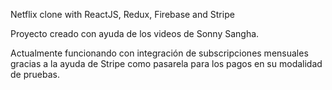 Netflix clone with ReactJS, Redux, Firebase and Stripe

Proyecto creado con ayuda de los videos de Sonny Sangha.

Actualmente funcionando con integración de subscripciones mensuales gracias a la ayuda de Stripe como pasarela para los pagos en su modalidad de pruebas.
